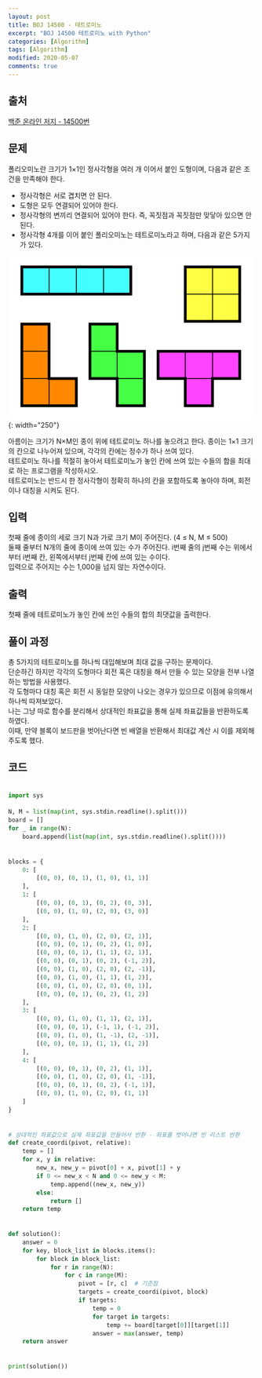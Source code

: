 ```yaml
---
layout: post
title: BOJ 14500 - 테트로미노
excerpt: "BOJ 14500 테트로미노 with Python"
categories: [Algorithm]
tags: [Algorithm]
modified: 2020-05-07
comments: true
---
```


## 출처
[백준 온라인 저지 - 14500번](https://www.acmicpc.net/problem/14500)


## 문제
폴리오미노란 크기가 1×1인 정사각형을 여러 개 이어서 붙인 도형이며, 다음과 같은 조건을 만족해야 한다. <br>

* 정사각형은 서로 겹치면 안 된다.
* 도형은 모두 연결되어 있어야 한다.
* 정사각형의 변끼리 연결되어 있어야 한다. 즉, 꼭짓점과 꼭짓점만 맞닿아 있으면 안 된다.
* 정사각형 4개를 이어 붙인 폴리오미노는 테트로미노라고 하며, 다음과 같은 5가지가 있다.

![이미지](/img/boj/boj-14500.png){: width="250"}

아름이는 크기가 N×M인 종이 위에 테트로미노 하나를 놓으려고 한다. 종이는 1×1 크기의 칸으로 나누어져 있으며, 각각의 칸에는 정수가 하나 쓰여 있다. <br>
테트로미노 하나를 적절히 놓아서 테트로미노가 놓인 칸에 쓰여 있는 수들의 합을 최대로 하는 프로그램을 작성하시오. <br>
테트로미노는 반드시 한 정사각형이 정확히 하나의 칸을 포함하도록 놓아야 하며, 회전이나 대칭을 시켜도 된다. <br>

## 입력
첫째 줄에 종이의 세로 크기 N과 가로 크기 M이 주어진다. (4 ≤ N, M ≤ 500) <br>
둘째 줄부터 N개의 줄에 종이에 쓰여 있는 수가 주어진다. i번째 줄의 j번째 수는 위에서부터 i번째 칸, 왼쪽에서부터 j번째 칸에 쓰여 있는 수이다. <br>
입력으로 주어지는 수는 1,000을 넘지 않는 자연수이다. <br>

## 출력
첫째 줄에 테트로미노가 놓인 칸에 쓰인 수들의 합의 최댓값을 출력한다.

## 풀이 과정
총 5가지의 테트로미노를 하나씩 대입해보며 최대 값을 구하는 문제이다. <br>
단순하긴 하지만 각각의 도형마다 회전 혹은 대칭을 해서 만들 수 있는 모양을 전부 나열하는 방법을 사용했다. <br>
각 도형마다 대칭 혹은 회전 시 동일한 모양이 나오는 경우가 있으므로 이점에 유의해서 하나씩 따져보았다. <br>
나는 그냥 따로 함수를 분리해서 상대적인 좌표값을 통해 실제 좌표값들을 반환하도록 하였다. <br>
이때, 만약 블록이 보드판을 벗어난다면 빈 배열을 반환해서 최대값 계산 시 이를 제외해주도록 했다.<br>

## 코드
~~~ python

import sys

N, M = list(map(int, sys.stdin.readline().split()))
board = []
for _ in range(N):
    board.append(list(map(int, sys.stdin.readline().split())))


blocks = {
    0: [
        [(0, 0), (0, 1), (1, 0), (1, 1)]
    ],
    1: [
        [(0, 0), (0, 1), (0, 2), (0, 3)],
        [(0, 0), (1, 0), (2, 0), (3, 0)]
    ],
    2: [
        [(0, 0), (1, 0), (2, 0), (2, 1)],
        [(0, 0), (0, 1), (0, 2), (1, 0)],
        [(0, 0), (0, 1), (1, 1), (2, 1)],
        [(0, 0), (0, 1), (0, 2), (-1, 2)],
        [(0, 0), (1, 0), (2, 0), (2, -1)],
        [(0, 0), (1, 0), (1, 1), (1, 2)],
        [(0, 0), (1, 0), (2, 0), (0, 1)],
        [(0, 0), (0, 1), (0, 2), (1, 2)]
    ],
    3: [
        [(0, 0), (1, 0), (1, 1), (2, 1)],
        [(0, 0), (0, 1), (-1, 1), (-1, 2)],
        [(0, 0), (1, 0), (1, -1), (2, -1)],
        [(0, 0), (0, 1), (1, 1), (1, 2)]
    ],
    4: [
        [(0, 0), (0, 1), (0, 2), (1, 1)],
        [(0, 0), (1, 0), (2, 0), (1, -1)],
        [(0, 0), (0, 1), (0, 2), (-1, 1)],
        [(0, 0), (1, 0), (2, 0), (1, 1)]
    ]
}


# 상대적인 좌표값으로 실제 좌표값을 만들어서 반환 - 좌표를 벗어나면 빈 리스트 반환
def create_coordi(pivot, relative):
    temp = []
    for x, y in relative:
        new_x, new_y = pivot[0] + x, pivot[1] + y
        if 0 <= new_x < N and 0 <= new_y < M:
            temp.append((new_x, new_y))
        else:
            return []
    return temp


def solution():
    answer = 0
    for key, block_list in blocks.items():
        for block in block_list:
            for r in range(N):
                for c in range(M):
                    pivot = [r, c]  # 기준점
                    targets = create_coordi(pivot, block)
                    if targets:
                        temp = 0
                        for target in targets:
                            temp += board[target[0]][target[1]]
                        answer = max(answer, temp)
    return answer


print(solution())

~~~

